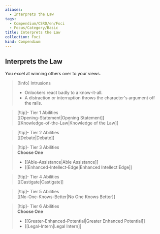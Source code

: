 ```yaml
---
aliases:
  - Interprets the Law
tags:
  - Compendium/CSRD/en/Foci
  - Focus/Category/Basic
title: Interprets the Law
collection: Foci
kind: Compendium
---
```

## Interprets the Law  
You excel at winning others over to your views.  

>[!info] Intrusions  
>- Onlookers react badly to a know-it-all.  
>- A distraction or interruption throws the character's argument off the rails.  


>[!tip]- Tier 1 Abilities  
> [[Opening-Statement|Opening Statement]]  
> [[Knowledge-of-the-Law|Knowledge of the Law]]  


>[!tip]- Tier 2 Abilities  
> [[Debate|Debate]]  


>[!tip]- Tier 3 Abilities  
> **Choose One**  
>- [[Able-Assistance|Able Assistance]]  
>- [[Enhanced-Intellect-Edge|Enhanced Intellect Edge]]  


>[!tip]- Tier 4 Abilities  
> [[Castigate|Castigate]]  


>[!tip]- Tier 5 Abilities  
> [[No-One-Knows-Better|No One Knows Better]]  


>[!tip]- Tier 6 Abilities  
> **Choose One**  
>- [[Greater-Enhanced-Potential|Greater Enhanced Potential]]  
>- [[Legal-Intern|Legal Intern]]